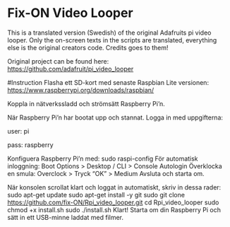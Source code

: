 # Fix-ON Video Looper

This is a translated version (Swedish) of the original Adafruits pi video looper. Only the on-screen texts in the scripts are translated, everything else is the original creators code. Credits goes to them!

Original project can be found here: https://github.com/adafruit/pi_video_looper

#Instruction
Flasha ett SD-kort med senaste Raspbian Lite versionen: https://www.raspberrypi.org/downloads/raspbian/

Koppla in nätverkssladd och strömsätt Raspberry Pi’n.

När Raspberry Pi’n  har bootat upp och stannat. Logga in med uppgifterna:

user: pi 

pass: raspberry

Konfiguera Raspberry Pi’n med:
sudo raspi-config
För automatisk inloggning:
Boot Options > Desktop / CLI > Console Autologin
Överklocka en smula:
Overclock > Tryck “OK” > Medium
Avsluta och starta om.


När konsolen scrollat klart och loggat in automatiskt, skriv in dessa rader:
sudo apt-get update
sudo apt-get install -y git
sudo git clone https://github.com/fix-ON/Rpi_video_looper.git
cd Rpi_video_looper
sudo chmod +x install.sh
sudo ./install.sh
Klart!
Starta om din Raspberry Pi och sätt in ett USB-minne laddat med filmer. 
 
 

